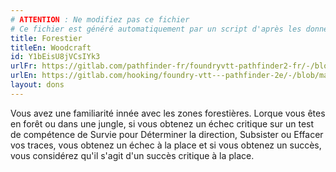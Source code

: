 ```yaml
---
# ATTENTION : Ne modifiez pas ce fichier
# Ce fichier est généré automatiquement par un script d'après les données du module Foundry VTT officiel et de sa traduction
title: Forestier
titleEn: Woodcraft
id: Y1bEisU8jVCsIYk3
urlFr: https://gitlab.com/pathfinder-fr/foundryvtt-pathfinder2-fr/-/blob/master/data/feats/Y1bEisU8jVCsIYk3.htm
urlEn: https://gitlab.com/hooking/foundry-vtt---pathfinder-2e/-/blob/master/packs/data/feats.db/woodcraft.json
layout: dons
---
```

Vous avez une familiarité innée avec les zones forestières. Lorque vous êtes en forêt ou dans une jungle, si vous obtenez un échec critique sur un test de compétence de Survie pour Déterminer la direction, Subsister ou Effacer vos traces, vous obtenez un échec à la place et si vous obtenez un succès, vous considérez qu'il s'agit d'un succès critique à la place.
